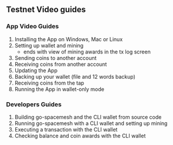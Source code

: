 ## Testnet Video guides

### App Video Guides
1. Installing the App on Windows, Mac or Linux
2. Setting up wallet and mining
    - ends with view of mining awards in the tx log screen
3. Sending coins to another account
4. Receiving coins from another account
5. Updating the App
6. Backing up your wallet (file and 12 words backup)
7. Receiving coins from the tap
8. Running the App in wallet-only mode

### Developers Guides
1. Building go-spacemesh and the CLI wallet from source code
2. Running go-spacemesh with a CLI wallet and setting up mining
3. Executing a transaction with the CLI wallet
4. Checking balance and coin awards with the CLI wallet
